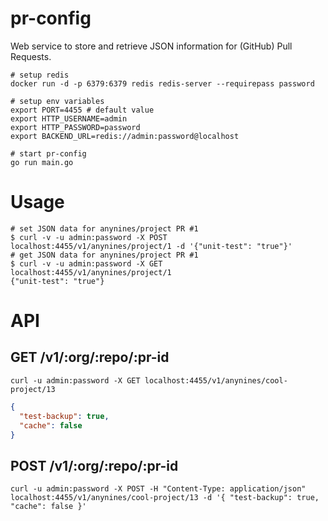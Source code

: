# pr-config

Web service to store and retrieve JSON information for (GitHub) Pull Requests.

```shell
# setup redis
docker run -d -p 6379:6379 redis redis-server --requirepass password

# setup env variables
export PORT=4455 # default value
export HTTP_USERNAME=admin
export HTTP_PASSWORD=password
export BACKEND_URL=redis://admin:password@localhost

# start pr-config
go run main.go
```

# Usage

```shell
# set JSON data for anynines/project PR #1
$ curl -v -u admin:password -X POST localhost:4455/v1/anynines/project/1 -d '{"unit-test": "true"}'
# get JSON data for anynines/project PR #1
$ curl -v -u admin:password -X GET localhost:4455/v1/anynines/project/1
{"unit-test": "true"}
```

# API

## GET /v1/:org/:repo/:pr-id

```
curl -u admin:password -X GET localhost:4455/v1/anynines/cool-project/13
```

```json
{
  "test-backup": true,
  "cache": false
}
```

## POST /v1/:org/:repo/:pr-id

```
curl -u admin:password -X POST -H "Content-Type: application/json" localhost:4455/v1/anynines/cool-project/13 -d '{ "test-backup": true, "cache": false }'
```
